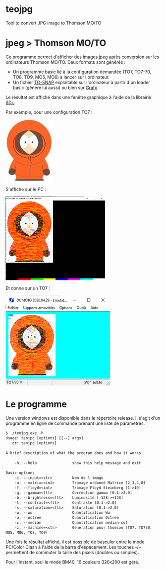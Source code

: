 # teojpg
Tool to convert JPG image to Thomson MO/TO



# jpeg > Thomson MO/TO
Ce programme permet d'afficher des images jpeg après conversion sur les ordinateurs Thomson MO/TO.
Deux formats sont générés :
* Un programme basic lié à la configuration demandée (TO7, TO7-70, TO8, TO9, MO5, MO6) à lancer sur l'ordinateur.
* Un fichier [TO-SNAP](http://collection.thomson.free.fr/code/articles/prehisto_bulletin/page.php?XI=0&XJ=13) exploitable sur l'ordinateur à partir d'un loader basic (généré lui aussi) ou bien sur [Grafx](http://grafx2.chez.com/).

Le résultat est affiché dans une fenêtre graphique à l'aide de la librairie [SDL](https://www.libsdl.org/).

Par exemple, pour une configuration TO7 :

![L'original](/samples/KennyMcCormick_small.jpg)

S'affiche sur le PC :

![teojpg](/samples/kenny_res.png)

Et donne sur un TO7 :

![dcmoto](/samples/ken_emul.png)

# Le programme
Une version windows est disponible dans le répertoire release.
Il s'agit d'un programme en ligne de commande prenant une liste de paramètres.


	$ ./teojpg.exe -h
	Usage: teojpg [options] [[--] args]
	   or: teojpg [options]

	A brief description of what the program does and how it works.

		-h, --help                show this help message and exit

	Basic options
		-i, --input=<str>         Nom de l'image
		-m, --matrix=<int>        Tramage ordonné Matrice [2,3,4,8]
		-f, --floyd=<int>         Tramage Floyd Steinberg [1->10]
		-g, --gamma=<flt>         Correction gamma [0.1->2.0]
		-b, --brightness=<flt>    Luminosité [-128->+128]
		-t, --contrast=<flt>      Contraste [0.1->2.0]
		-s, --saturation=<flt>    Saturation [0.1->2.0]
		-w, --wu                  Quantification Wu
		-o, --octree              Quantification Octree
		-c, --median              Quantification median-cut
		-z, --machine=<str>       Génération pour thomson [TO7, TO770, MO5, MO6, TO8, TO9]


Une fois le résultat affiché, il est possible de basculer entre le mode PC/Color Clash à l'aide de la barre d'espacement.
Les touches -/+ permettent de commuter la taille des pixels (doubles ou simples).

Pour l'instant, seul le mode BM40, 16 couleurs 320x200 est géré.




